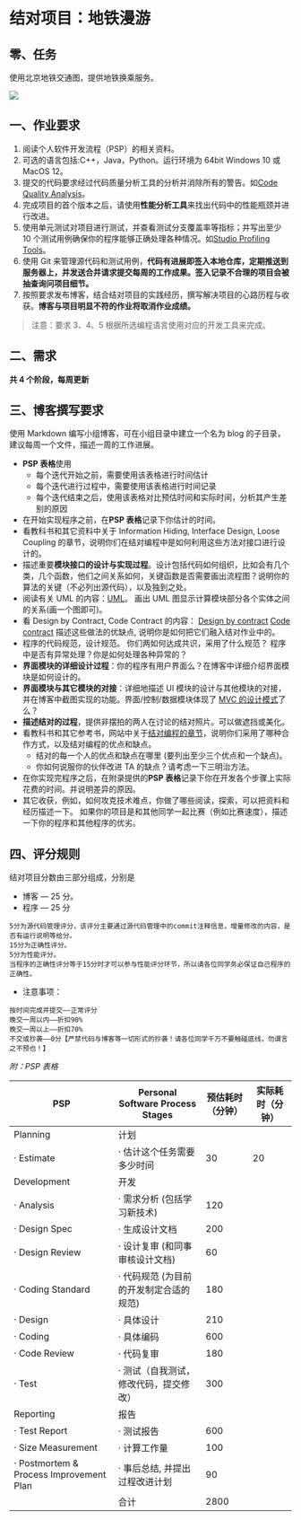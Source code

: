 # 结对项目：地铁漫游

## 零、任务

使用北京地铁交通图，提供地铁换乘服务。

![](https://www.bjsubway.com/subway/images/subway_map.jpg)

## 一、作业要求

1. 阅读个人软件开发流程（PSP）的相关资料。
2. 可选的语言包括:C++，Java，Python。运行环境为 64bit Windows 10 或 MacOS 12。
3. 提交的代码要求经过代码质量分析工具的分析并消除所有的警告。如[Code Quality Analysis](http://msdn.microsoft.com/en-us/library/dd264897.aspx)。
4. 完成项目的首个版本之后，请使用**性能分析工具**来找出代码中的性能瓶颈并进行改进。
5. 使用单元测试对项目进行测试，并查看测试分支覆盖率等指标；并写出至少 10 个测试用例确保你的程序能够正确处理各种情况。如[Studio Profiling Tools](https://msdn.microsoft.com/en-us/library/mt210448.aspx)。
6. 使用 Git 来管理源代码和测试用例，**代码有进展即签入本地仓库，定期推送到服务器上，并发送合并请求提交每周的工作成果。签入记录不合理的项目会被抽查询问项目细节。**
7. 按照要求发布博客，结合结对项目的实践经历，撰写解决项目的心路历程与收获。**博客与项目明显不符的作业将取消作业成绩。**

> 注意：要求 3、4、5 根据所选编程语言使用对应的开发工具来完成。

## 二、需求

**共 4 个阶段，每周更新**

## 三、博客撰写要求

使用 Markdown 编写小组博客，可在小组目录中建立一个名为 blog 的子目录，建议每周一个文件，描述一周的工作进展。

- **PSP 表格**使用
  - 每个迭代开始之前，需要使用该表格进行时间估计
  - 每个迭代进行过程中，需要使用该表格进行时间记录
  - 每个迭代结束之后，使用该表格对比预估时间和实际时间，分析其产生差别的原因
- 在开始实现程序之前，在**PSP 表格**记录下你估计的时间。
- 看教科书和其它资料中关于 Information Hiding, Interface Design, Loose Coupling 的章节，说明你们在结对编程中是如何利用这些方法对接口进行设计的。
- 描述重要**模块接口的设计与实现过程**。设计包括代码如何组织，比如会有几个类，几个函数，他们之间关系如何，关键函数是否需要画出流程图？说明你的算法的关键（不必列出源代码），以及独到之处。
- 阅读有关 UML 的内容：[UML](https://en.wikipedia.org/wiki/Unified_Modeling_Language)。 画出 UML 图显示计算模块部分各个实体之间的关系(画一个图即可)。
- 看 Design by Contract, Code Contract 的内容：
  [Design by contract](http://en.wikipedia.org/wiki/Design_by_contract)
  [Code contract](http://msdn.microsoft.com/en-us/devlabs/dd491992.aspx)
  描述这些做法的优缺点, 说明你是如何把它们融入结对作业中的。
- 程序的代码规范，设计规范。 你们两如何达成共识，采用了什么规范？ 程序中是否有异常处理？你是如何处理各种异常的？
- **界面模块的详细设计过程**：你的程序有用户界面么？在博客中详细介绍界面模块是如何设计的。
- **界面模块与其它模块的对接**：详细地描述 UI 模块的设计与其他模块的对接，并在博客中截图实现的功能。界面/控制/数据模块体现了 [MVC 的设计模式](https://en.wikipedia.org/wiki/Model–view–controller)了么？
- **描述结对的过程**，提供非摆拍的两人在讨论的结对照片。可以做遮挡或美化。
- 看教科书和其它参考书，网站中关于[结对编程的章节](http://www.cnblogs.com/xinz/archive/2011/08/07/2130332.html)，说明你们采用了哪种合作方式，以及结对编程的优点和缺点。
  - 结对的每一个人的优点和缺点在哪里 (要列出至少三个优点和一个缺点)。
  - 你如何说服你的伙伴改进 TA 的缺点？请考虑一下三明治方法。
- 在你实现完程序之后，在附录提供的**PSP 表格**记录下你在开发各个步骤上实际花费的时间。并说明差异的原因。
- 其它收获，例如，如何攻克技术难点，你做了哪些阅读，探索，可以把资料和经历描述一下。 如果你的项目是和其他同学一起比赛（例如比赛速度），描述一下你的程序和其他程序的优劣。

## 四、评分规则

结对项目分数由三部分组成，分别是

- 博客 — 25 分。
- 程序 — 25 分

```
5分为源代码管理评分，该评分主要通过源代码管理中的commit注释信息，增量修改的内容，是否有运行说明等给分。
15分为正确性评分。
5分为性能评分。
当程序的正确性评分等于15分时才可以参与性能评分环节，所以请各位同学务必保证自己程序的正确性。
```

- 注意事项：

```
按时间完成并提交——正常评分
晚交一周以内——折扣90%
晚交一周以上——折扣70%
不交或抄袭——0分【严禁代码与博客等一切形式的抄袭！请各位同学千万不要触碰底线，勿谓言之不预也！】
```

_附：PSP 表格_

| PSP                                     | Personal Software Process Stages        | 预估耗时（分钟） | 实际耗时（分钟） |
| --------------------------------------- | --------------------------------------- | ---------------- | ---------------- |
| Planning                                | 计划                                    |                  |                  |
| · Estimate                              | · 估计这个任务需要多少时间              |        30         |        20         |
| Development                             | 开发                                    |                  |                  |
| · Analysis                              | · 需求分析 (包括学习新技术)             | 120 |                  |
| · Design Spec                           | · 生成设计文档                          | 200 |                  |
| · Design Review                         | · 设计复审 (和同事审核设计文档)         | 60 |                  |
| · Coding Standard                       | · 代码规范 (为目前的开发制定合适的规范) | 180 |                  |
| · Design                                | · 具体设计                              | 210 |                  |
| · Coding                                | · 具体编码                              | 600 |                  |
| · Code Review                           | · 代码复审                              | 180 |                  |
| · Test                                  | · 测试（自我测试，修改代码，提交修改）  | 300 |                  |
| Reporting                               | 报告                                    |                  |                  |
| · Test Report                           | · 测试报告                              | 600 |                  |
| · Size Measurement                      | · 计算工作量                            | 100 |                  |
| · Postmortem & Process Improvement Plan | · 事后总结, 并提出过程改进计划          | 90 |                  |
|                                         | 合计                                    | 2800 |                  |
